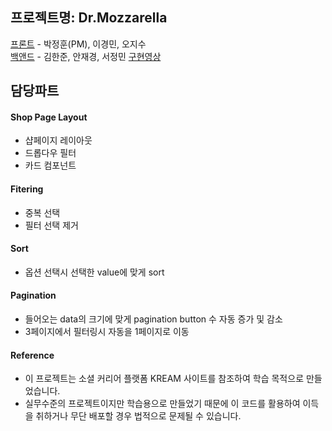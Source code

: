## 프로젝트명: Dr.Mozzarella

[프론트](https://github.com/Junghoon-P/KREAM-Clone-Project) - 박정훈(PM), 이경민, 오지수<br/>
[백앤드](https://github.com/wecode-bootcamp-korea/22-2nd-GREAM-backend) - 김한준, 안재경, 서정민
[구현영상](https://www.youtube.com/watch?v=Mvr7map6Y2M)

## 담당파트

#### Shop Page Layout
- 샵페이지 레이아웃
- 드롭다우 필터
- 카드 컴포넌트

#### Fitering
- 중복 선택
- 필터 선택 제거

#### Sort
- 옵션 선택시 선택한 value에 맞게 sort

#### Pagination
- 들어오는 data의 크기에 맞게 pagination button 수 자동 증가 및 감소
- 3페이지에서 필터링시 자동을 1페이지로 이동

#### Reference
- 이 프로젝트는 소셜 커리어 플랫폼 KREAM 사이트를 참조하여 학습 목적으로 만들었습니다.
- 실무수준의 프로젝트이지만 학습용으로 만들었기 때문에 이 코드를 활용하여 이득을 취하거나 무단 배포할 경우 법적으로 문제될 수 있습니다.
